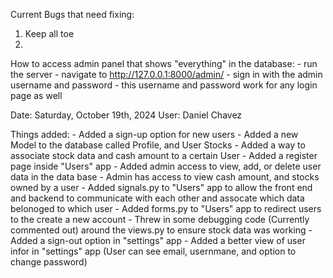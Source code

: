 Current Bugs that need fixing:
1. Keep all toe
2. 

How to access admin panel that shows "everything" in the database:
    - run the server
    - navigate to http://127.0.0.1:8000/admin/
    - sign in with the admin username and password 
        - this username and password work for any login page as well


Date: Saturday, October 19th, 2024
User: Daniel Chavez

Things added:
    - Added a sign-up option for new users
    - Added a new Model to the database called Profile, and User Stocks
    - Added a way to associate stock data and cash amount to a certain User
    - Added a register page inside "Users" app
    - Added admin access to view, add, or delete user data in the data base
        - Admin has access to view cash amount, and stocks owned by a user
    - Added signals.py to "Users" app to allow the front end and backend to 
      communicate with each other and assocate which data belonoged to which user
    - Added forms.py to "Users" app to redirect users to the create a new account
    - Threw in some debugging code (Currently commented out) around the views.py to ensure stock data was working
    - Added a sign-out option in "settings" app
    - Added a better view of user infor in "settings" app (User can see email, usernmane, and option to change password)